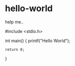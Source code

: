 # hello-world
help me..

#include <stdio.h>

int main()
{
    printf("Hello World");

    return 0;
}
